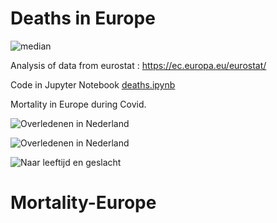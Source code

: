 # Deaths in Europe
![median](https://github.com/heesters/mortality-europe/blob/main/death_median.svg?raw=true&sanitize=true)

Analysis of data from eurostat : https://ec.europa.eu/eurostat/

Code in Jupyter Notebook [deaths.ipynb](https://github.com/heesters/mortality-europe/blob/main/deaths.ipynb)

Mortality in Europe during Covid.

![Overledenen in Nederland](https://github.com/heesters/mortality-europe/blob/main/mortality_anim.gif?raw=true)

![Overledenen in Nederland](https://github.com/heesters/mortality-europe/blob/main/by_year.svg?raw=true&sanitize=true)

![Naar leeftijd en geslacht](https://github.com/heesters/mortality-europe/blob/main/by_sex_age.svg?raw=true&sanitize=true)
# Mortality-Europe
